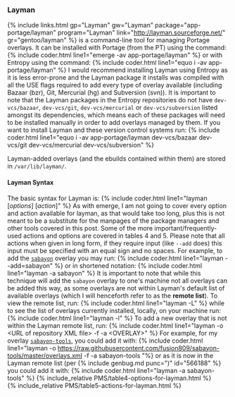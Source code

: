 ### Layman
{% include links.html gp="Layman" gw="Layman" package="app-portage/layman" program="Layman" link="http://layman.sourceforge.net/" gr="gentoo/layman" %} is a command-line tool for managing Portage overlays. It can be installed with Portage (from the PT) using the command:
{% include coder.html line1="emerge -av app-portage/layman" %}
or with Entropy using the command:
{% include coder.html line1="equo i -av app-portage/layman" %}
I would recommend installing Layman using Entropy as it is less error-prone and the Layman package it installs was compiled with all the USE flags required to add every type of overlay available (including Bazaar (bzr), Git, Mercurial (hg) and Subversion (svn)). It is important to note that the Layman packages in the Entropy repositories do not have `dev-vcs/bazaar`, `dev-vcs/git`, `dev-vcs/mercurial` or `dev-vcs/subversion` listed amongst its dependencies, which means each of these packages will need to be installed manually in order to add overlays managed by them. If you want to install Layman and these version control systems run:
{% include coder.html line1="equo i -av app-portage/layman dev-vcs/bazaar dev-vcs/git dev-vcs/mercurial dev-vcs/subversion" %}

Layman-added overlays (and the ebuilds contained within them) are stored in `/var/lib/layman/`.

#### Layman Syntax
The basic syntax for Layman is:
{% include coder.html line1="layman [<em>options</em>] [<em>action</em>]" %}
As with emerge, I am not going to cover every option and action available for layman, as that would take too long, plus this is not meant to be a substitute for the manpages of the package managers and other tools covered in this post. Some of the more important/frequently-used actions and options are covered in tables 4 and 5. Please note that all actions when given in long form, if they require input (like `--add` does) this input must be specified with an equal sign and no spaces. For example, to add the [`sabayon`](https://github.com/Sabayon/for-gentoo) overlay you may run:
{% include coder.html line1="layman --add=sabayon" %}
or in shortened notation:
{% include coder.html line1="layman -a sabayon" %}
It is important to note that while this technique will add the `sabayon` overlay to one's machine not all overlays can be added this way, as some overlays are not within Layman's default list of available overlays (which I will henceforth refer to as the **remote list**). To view the remote list, run:
{% include coder.html line1="layman -L" %}
while to see the list of overlays currently installed, locally, on your machine run:
{% include coder.html line1="layman -l" %}
To add a new overlay that is not within the Layman remote list, run:
{% include coder.html line1="layman -o &lt;URL of repository XML file&gt; -f -a &lt;OVERLAY&gt;" %}
For example, for my overlay [`sabayon-tools`](https://github.com/fusion809/sabayon-tools), you could add it with:
{% include coder.html line1="layman -o https://raw.githubusercontent.com/fusion809/sabayon-tools/master/overlays.xml -f -a sabayon-tools "%}
or as it is now in the Layman remote list (per {% include genbug.md punc=")" id="566188" %} you could add it with:
{% include coder.html line1="layman -a sabayon-tools" %}
{% include_relative PMS/table4-options-for-layman.html %}
<br/>
{% include_relative PMS/table5-actions-for-layman.html %}
